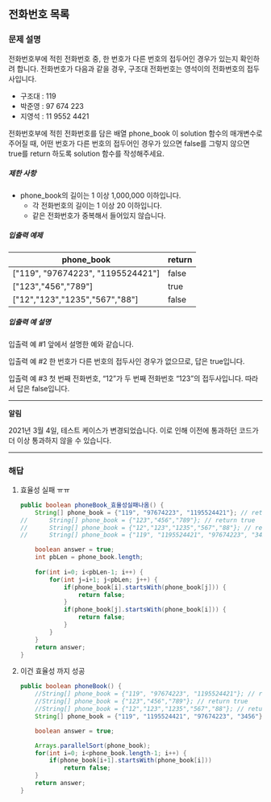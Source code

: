 ## 전화번호 목록

### 문제 설명

전화번호부에 적힌 전화번호 중, 한 번호가 다른 번호의 접두어인 경우가 있는지 확인하려 합니다.
전화번호가 다음과 같을 경우, 구조대 전화번호는 영석이의 전화번호의 접두사입니다.

- 구조대 : 119
- 박준영 : 97 674 223
- 지영석 : 11 9552 4421

전화번호부에 적힌 전화번호를 담은 배열 phone_book 이 solution 함수의 매개변수로 주어질 때, 어떤 번호가 다른 번호의 접두어인 경우가 있으면 false를 그렇지 않으면 true를 return 하도록 solution 함수를 작성해주세요.

##### 제한 사항

- phone_book의 길이는 1 이상 1,000,000 이하입니다.
  - 각 전화번호의 길이는 1 이상 20 이하입니다.
  - 같은 전화번호가 중복해서 들어있지 않습니다.

##### 입출력 예제

| phone_book                        | return |
| --------------------------------- | ------ |
| ["119", "97674223", "1195524421"] | false  |
| ["123","456","789"]               | true   |
| ["12","123","1235","567","88"]    | false  |

##### 입출력 예 설명

입출력 예 #1
앞에서 설명한 예와 같습니다.

입출력 예 #2
한 번호가 다른 번호의 접두사인 경우가 없으므로, 답은 true입니다.

입출력 예 #3
첫 번째 전화번호, “12”가 두 번째 전화번호 “123”의 접두사입니다. 따라서 답은 false입니다.

------

**알림**

2021년 3월 4일, 테스트 케이스가 변경되었습니다. 이로 인해 이전에 통과하던 코드가 더 이상 통과하지 않을 수 있습니다.



------

### 해답

1. 효율성 실패 ㅠㅠ

	```java
	public boolean phoneBook_효율성실패나옴() {
		String[] phone_book = {"119", "97674223", "1195524421"}; // return false
	//		String[] phone_book = {"123","456","789"}; // return true
	//		String[] phone_book = {"12","123","1235","567","88"}; // return false		
	//		String[] phone_book = {"119", "1195524421", "97674223", "3456"};
	
		boolean answer = true;
		int pbLen = phone_book.length;
		
		for(int i=0; i<pbLen-1; i++) {
			for(int j=i+1; j<pbLen; j++) {
				if(phone_book[i].startsWith(phone_book[j])) {
					return false;
				}
				if(phone_book[j].startsWith(phone_book[i])) {
					return false;
				}
			}
		}
		return answer;
	}
	```



2. 이건 효율성 까지 성공

   ```java
   public boolean phoneBook() {
       //String[] phone_book = {"119", "97674223", "1195524421"}; // return false
       //String[] phone_book = {"123","456","789"}; // return true
       //String[] phone_book = {"12","123","1235","567","88"}; // return false
       String[] phone_book = {"119", "1195524421", "97674223", "3456"};	// return false
   
       boolean answer = true;
   
       Arrays.parallelSort(phone_book);
       for(int i=0; i<phone_book.length-1; i++) {
           if(phone_book[i+1].startsWith(phone_book[i]))
               return false;
       }
       return answer;
   }
   ```

   

